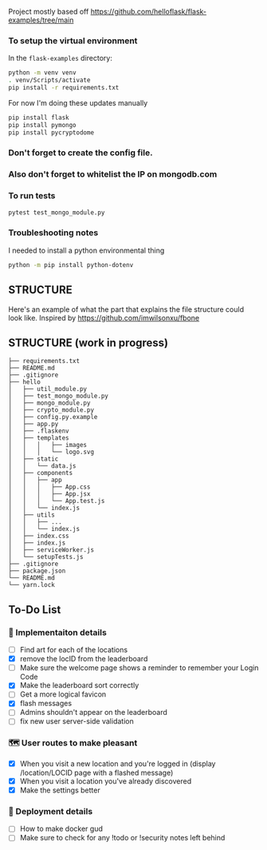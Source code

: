 

Project mostly based off https://github.com/helloflask/flask-examples/tree/main

### To setup the virtual environment
In the `flask-examples` directory:
```bash
python -m venv venv
. venv/Scripts/activate
pip install -r requirements.txt
```

For now I'm doing these updates manually
```bash
pip install flask
pip install pymongo
pip install pycryptodome
```

### Don't forget to create the config file.

### Also don't forget to whitelist the IP on mongodb.com

### To run tests
```bash
pytest test_mongo_module.py
```

### Troubleshooting notes
I needed to install a python environmental thing
```bash
python -m pip install python-dotenv
```

## STRUCTURE
Here's an example of what the part that explains the file structure could look like. Inspired by https://github.com/imwilsonxu/fbone

## STRUCTURE (work in progress)
```
├── requirements.txt
├── README.md
├── .gitignore
├── hello
│   ├── util_module.py
│   ├── test_mongo_module.py
│   ├── mongo_module.py
│   ├── crypto_module.py
│   ├── config.py.example
│   ├── app.py
│   ├── .flaskenv
│   ├── templates
│   │   │   ├── images
│   │   │   └── logo.svg
│   ├── static
│   │   └── data.js
│   ├── components
│   │   ├── app
│   │   │   ├── App.css
│   │   │   ├── App.jsx
│   │   │   └── App.test.js
│   │   └── index.js
│   ├── utils
│   │   ├── ...
│   │   └── index.js
│   ├── index.css
│   ├── index.js
│   ├── serviceWorker.js
│   └── setupTests.js
├── .gitignore
├── package.json
└── README.md
└── yarn.lock
```

## To-Do List

### 🔎 Implementaiton details
- [ ] Find art for each of the locations
- [X] remove the locID from the leaderboard
- [ ] Make sure the welcome page shows a reminder to remember your Login Code
- [X] Make the leaderboard sort correctly
- [ ] Get a more logical favicon
- [X] flash messages
- [ ] Admins shouldn't appear on the leaderboard
- [ ] fix new user server-side validation

### 🗺️ User routes to make pleasant
- [X] When you visit a new location and you're logged in (display /location/LOCID page with a flashed message)
- [X] When you visit a location you've already discovered
- [X] Make the settings better

### 🚀 Deployment details
- [ ] How to make docker gud
- [ ] Make sure to check for any !todo or !security notes left behind
